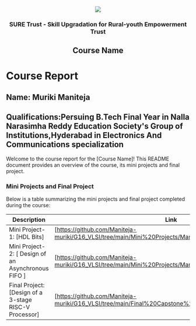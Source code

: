 <!-- PROJECT LOGO -->
<br />

<div align="center">
   <img src='https://user-images.githubusercontent.com/73131499/166115643-d3187f47-d38f-41b2-ae42-5ecbbc60de14.png' />


<h3 align="center">SURE Trust - Skill Upgradation for Rural-youth Empowerment Trust</h3>
  <h2> Course Name </h2>
</div>

# Course Report

## Name: Muriki Maniteja

## Qualifications:Persuing B.Tech Final Year in Nalla Narasimha Reddy Education Society's Group of Institutions,Hyderabad in Electronics And Communications specialization

Welcome to the course report for the [Course Name]! This README document provides an overview of the course, its mini projects and final project.

### Mini Projects and Final Project

Below is a table summarizing the mini projects and final project completed during the course:

| Description                               | Link                                    |
|-------------------------------------------|-----------------------------------------|
| Mini Project-1: [HDL Bits]     | [https://github.com/Maniteja-muriki/G16_VLSI/tree/main/Mini%20Projects/Mani/minor_1]                         |
| Mini Project-2: [ Design of an Asynchronous FIFO ]     | [https://github.com/Maniteja-muriki/G16_VLSI/tree/main/Mini%20Projects/Mani/minor_2/Asynchronous%20FIFO]                                       |
| Final Project: [Design of a 3-stage RISC-V Processor]     | [https://github.com/Maniteja-muriki/G16_VLSI/tree/main/Final%20Capstone%20Project/Mani]                         |
